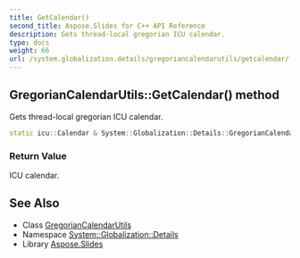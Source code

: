 ```yaml
---
title: GetCalendar()
second_title: Aspose.Slides for C++ API Reference
description: Gets thread-local gregorian ICU calendar.
type: docs
weight: 66
url: /system.globalization.details/gregoriancalendarutils/getcalendar/
---
```

## GregorianCalendarUtils::GetCalendar() method


Gets thread-local gregorian ICU calendar.

```cpp
static icu::Calendar & System::Globalization::Details::GregorianCalendarUtils::GetCalendar()
```


### Return Value

ICU calendar.

## See Also

* Class [GregorianCalendarUtils](../)
* Namespace [System::Globalization::Details](../../)
* Library [Aspose.Slides](../../../)